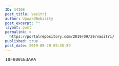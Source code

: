 ```yaml
---
ID: 14168
post_title: Vasitri
author: UpwardNobility
post_excerpt: ""
layout: post
permalink: >
  https://portalrepository.com/2019/09/29/vasitri/
published: true
post_date: 2019-09-29 09:35:59
---
```

<pre>10F8001E3AAA</pre>